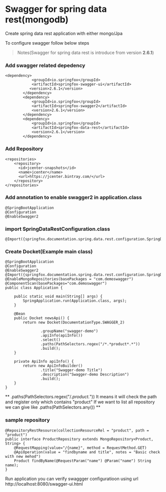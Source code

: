 # Swagger for spring data rest(mongodb)

Create spring data rest application with either mongo/Jpa

To configure swagger follow below steps

> Notes(Swagger for spring data rest is introduce from version **2.6.1**)

### Add swagger related depedency

```
<dependency>
		    <groupId>io.springfox</groupId>
		    <artifactId>springfox-swagger-ui</artifactId>
		   <version>2.6.1</version>
		</dependency>
		<dependency>
		    <groupId>io.springfox</groupId>
		    <artifactId>springfox-swagger2</artifactId>
		    <version>2.6.1</version>
		</dependency>
		<dependency>
		    <groupId>io.springfox</groupId>
		    <artifactId>springfox-data-rest</artifactId>
		    <version>2.6.1</version>
		</dependency>
```

### Add Repository
```
<repositories>
    <repository>
      <id>jcenter-snapshots</id>
      <name>jcenter</name>
      <url>https://jcenter.bintray.com/</url>
    </repository>
</repositories>
```

### Add annotation to enable swagger2 in application.class
```
@SpringBootApplication
@Configuration
@EnableSwagger2
```

### import SpringDataRestConfiguration.class
```
@Import({springfox.documentation.spring.data.rest.configuration.SpringDataRestConfiguration.class})
```
### Create Docket(Example main class)
```
@SpringBootApplication
@Configuration
@EnableSwagger2
@Import({springfox.documentation.spring.data.rest.configuration.SpringDataRestConfiguration.class})
@EnableMongoRepositories(basePackages = "com.demoswagger")
@ComponentScan(basePackages="com.demoswagger")
public class Application {

	public static void main(String[] args) {
		SpringApplication.run(Application.class, args);
	}
	
	@Bean
    public Docket newsApi() {
        return new Docket(DocumentationType.SWAGGER_2)
          
                .groupName("swagger-demo")
                .apiInfo(apiInfo())
                .select()
                .paths(PathSelectors.regex("/*.*product*.*"))
                .build();
    }
 
    private ApiInfo apiInfo() {
        return new ApiInfoBuilder()
                .title("Swagger-demo Title")
                .description("Swagger-demo Description")
                .build();
    }
}
```
**
.paths(PathSelectors.regex("/*.*product*.*"))
It means it will check the path and register only which contains "product"
If we want to list all repository we can give like 
.paths(PathSelectors.any())
**


### sample repository
```
@RepositoryRestResource(collectionResourceRel = "product", path = "product")
public interface ProductRepository extends MongoRepository<Product, String> {
	@RequestMapping(value="/{name}", method = RequestMethod.GET)
	@ApiOperation(value = "findbyname and title", notes = "Basic check with new mehod")
	Product findByName(@RequestParam("name") @Param("name") String name);
}
```

Run application you can verify swaggger configuratioon using url http://localhost:8080/swagger-ui.html
